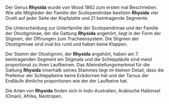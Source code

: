 Der Genus **Rhysida** wurde von Wood 1862 zum ersten mal Beschrieben. Wie alle Mitglieder der Familie der Scolopendridae besitzen **Rhysida** vier Ocelli auf jeder Seite der Kopfplatte und 21 beintragende Segmente.

Die Unterscheidung zur Unterfamilie der Scolopendrinae und der Familie der Otostigminae, der die Gattung **Rhysida** angehört, liegt in der Form der Stigmen, der Öffnungen zum Tracheensystem. Die Stigmen der Otostigminae sind oval bis rund und haben keine Klappen.

Der Stamm der Otostigmini, der **Rhysida** angehört, haben am 7. beintragenden Segment ein Stigmata und die Schleppläufe sind meist proportional zu ihren Laufbeinen. Das Alleinstellungsmerkmal für die Gattung **Rhysida** innerhalb seines Stammes liegt im kleinen Detail, dass die Prefemur der Schleppbeine keine Eckdornen hat und der Tarsus der Endläufe ähnliche proportionen wie der der Laufbeine hat.

Die Arten von **Rhysida** finden sich in Indo-Australien, Arabische Halbinsel (Oman), Afrika, Neotropen.